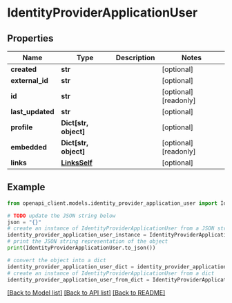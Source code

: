 # IdentityProviderApplicationUser


## Properties

Name | Type | Description | Notes
------------ | ------------- | ------------- | -------------
**created** | **str** |  | [optional] 
**external_id** | **str** |  | [optional] 
**id** | **str** |  | [optional] [readonly] 
**last_updated** | **str** |  | [optional] 
**profile** | **Dict[str, object]** |  | [optional] 
**embedded** | **Dict[str, object]** |  | [optional] [readonly] 
**links** | [**LinksSelf**](LinksSelf.md) |  | [optional] 

## Example

```python
from openapi_client.models.identity_provider_application_user import IdentityProviderApplicationUser

# TODO update the JSON string below
json = "{}"
# create an instance of IdentityProviderApplicationUser from a JSON string
identity_provider_application_user_instance = IdentityProviderApplicationUser.from_json(json)
# print the JSON string representation of the object
print(IdentityProviderApplicationUser.to_json())

# convert the object into a dict
identity_provider_application_user_dict = identity_provider_application_user_instance.to_dict()
# create an instance of IdentityProviderApplicationUser from a dict
identity_provider_application_user_from_dict = IdentityProviderApplicationUser.from_dict(identity_provider_application_user_dict)
```
[[Back to Model list]](../README.md#documentation-for-models) [[Back to API list]](../README.md#documentation-for-api-endpoints) [[Back to README]](../README.md)


